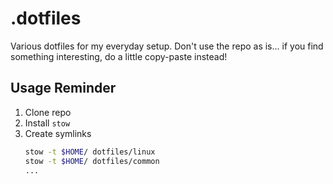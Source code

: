 # .dotfiles

Various dotfiles for my everyday setup. Don't use the repo as is...
if you find something interesting, do a little copy-paste instead!

## Usage Reminder

1. Clone repo
2. Install `stow`
3. Create symlinks
   ```sh
   stow -t $HOME/ dotfiles/linux
   stow -t $HOME/ dotfiles/common
   ...
   ```

